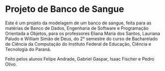 # Projeto de Banco de Sangue
<p>Este é um projeto da modelagem de um banco de sangue, feita para as matérias de Banco de Dados, Engenharia de Software e Programação Orientada a Objetos, para os professores Eliana Maria dos Santos, Lauriana Paludo e William Simão de Deus, do 2° semestre do curso de Bacharelado de Ciência da Computação do Instituto Federal de Educação, Ciência e Tecnologia do Paraná.</p>
<p>Feito pelos alunos Felipe Andrade, Gabriel Gaspar, Isaac Fischer e Pedro Olivo.</p>
